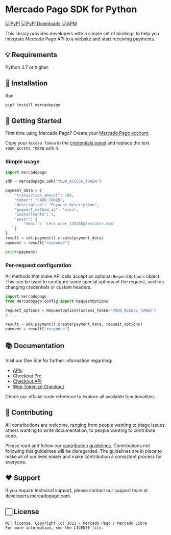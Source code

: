 # Mercado Pago SDK for Python

[![PyPI](https://img.shields.io/pypi/v/mercadopago.svg)](https://pypi.python.org/pypi/mercadopago)
[![PyPI Downloads](https://img.shields.io/pypi/dm/mercadopago.svg)](https://pypi.python.org/pypi/mercadopago)
[![APM](https://img.shields.io/apm/l/vim-mode)](https://github.com/mercadopago/sdk-python)

This library provides developers with a simple set of bindings to help you integrate Mercado Pago API to a website and start receiving payments.

## 💡 Requirements

Python 3.7 or higher.

## 📲 Installation 

Run

```bash
pip3 install mercadopago
```

## 🌟 Getting Started

First time using Mercado Pago? Create your [Mercado Pago account](https://www.mercadopago.com).

Copy your `Access Token` in the [credentials panel](https://www.mercadopago.com/developers/panel/credentials) and replace the text `YOUR_ACCESS_TOKEN` with it.

### Simple usage

```python
import mercadopago

sdk = mercadopago.SDK("YOUR_ACCESS_TOKEN")

payment_data = {
    "transaction_amount": 100,
    "token": "CARD_TOKEN",
    "description": "Payment description",
    "payment_method_id": 'visa',
    "installments": 1,
    "payer": {
        "email": 'test_user_123456@testuser.com'
    }
}
result = sdk.payment().create(payment_data)
payment = result["response"]

print(payment)
```

### Per-request configuration

All methods that make API calls accept an optional `RequestOptions` object. This can be used to configure some special options of the request, such as changing credentials or custom headers.

```python
import mercadopago
from mercadopago.config import RequestOptions

request_options = RequestOptions(access_token='YOUR_ACCESS_TOKEN')
# ...

result = sdk.payment().create(payment_data, request_options)
payment = result["response"]
```

## 📚 Documentation 

Visit our Dev Site for further information regarding:
 - [APIs](https://www.mercadopago.com/developers/en/reference)
 - [Checkout Pro](https://www.mercadopago.com/developers/en/guides/online-payments/checkout-pro/introduction)
 - [Checkout API](https://www.mercadopago.com/developers/en/guides/online-payments/checkout-api/introduction)
 - [Web Tokenize Checkout](https://www.mercadopago.com/developers/en/guides/online-payments/web-tokenize-checkout/introduction)

Check our official code reference to explore all available functionalities.

## 🤝 Contributing

All contributions are welcome, ranging from people wanting to triage issues, others wanting to write documentation, to people wanting to contribute code.

Please read and follow our [contribution guidelines](CONTRIBUTING.md). Contributions not following this guidelines will be disregarded. The guidelines are in place to make all of our lives easier and make contribution a consistent process for everyone.

## ❤️ Support

If you require technical support, please contact our support team at [developers.mercadopago.com](https://developers.mercadopago.com).

## 🏻 License

```
MIT license. Copyright (c) 2021 - Mercado Pago / Mercado Libre
For more information, see the LICENSE file.
```
